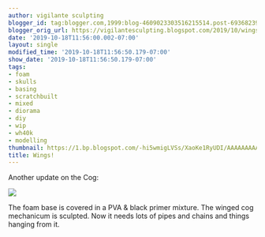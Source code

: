 ```yaml
---
author: vigilante sculpting
blogger_id: tag:blogger.com,1999:blog-4609023303516215514.post-6936823999803006451
blogger_orig_url: https://vigilantesculpting.blogspot.com/2019/10/wings.html
date: '2019-10-18T11:56:00.002-07:00'
layout: single
modified_time: '2019-10-18T11:56:50.179-07:00'
show_date: '2019-10-18T11:56:50.179-07:00'
tags:
- foam
- skulls
- basing
- scratchbuilt
- mixed
- diorama
- diy
- wip
- wh40k
- modelling
thumbnail: https://1.bp.blogspot.com/-hi5wmigLVSs/XaoKe1RyUDI/AAAAAAAAAmc/rjEchrkTR1Mwsb_zPNSPjWJL7Du95fKVACLcBGAsYHQ/s320-c/IMG_20191018_001325.jpg
title: Wings!
---
```

Another update on the Cog:  
  

![](https://1.bp.blogspot.com/-hi5wmigLVSs/XaoKe1RyUDI/AAAAAAAAAmc/rjEchrkTR1Mwsb_zPNSPjWJL7Du95fKVACLcBGAsYHQ/s1600/IMG_20191018_001325.jpg)

  
The foam base is covered in a PVA & black primer mixture. The winged cog
mechanicum is sculpted. Now it needs lots of pipes and chains and things
hanging from it.  
  
